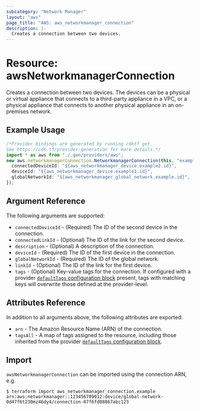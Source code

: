 ```yaml
---
subcategory: "Network Manager"
layout: "aws"
page_title: "AWS: aws_networkmanager_connection"
description: |-
  Creates a connection between two devices.
---
```


# Resource: awsNetworkmanagerConnection

Creates a connection between two devices.
The devices can be a physical or virtual appliance that connects to a third-party appliance in a VPC, or a physical appliance that connects to another physical appliance in an on-premises network.

## Example Usage

```typescript
/*Provider bindings are generated by running cdktf get.
See https://cdk.tf/provider-generation for more details.*/
import * as aws from "./.gen/providers/aws";
new aws.networkmanagerConnection.NetworkmanagerConnection(this, "example", {
  connectedDeviceId: "${aws_networkmanager_device.example2.id}",
  deviceId: "${aws_networkmanager_device.example1.id}",
  globalNetworkId: "${aws_networkmanager_global_network.example.id}",
});

```

## Argument Reference

The following arguments are supported:

* `connectedDeviceId` - (Required) The ID of the second device in the connection.
* `connectedLinkId` - (Optional) The ID of the link for the second device.
* `description` - (Optional) A description of the connection.
* `deviceId` - (Required) The ID of the first device in the connection.
* `globalNetworkId` - (Required) The ID of the global network.
* `linkId` - (Optional) The ID of the link for the first device.
* `tags` - (Optional) Key-value tags for the connection. If configured with a provider [`defaultTags` configuration block](https://registry.terraform.io/providers/hashicorp/aws/latest/docs#default_tags-configuration-block) present, tags with matching keys will overwrite those defined at the provider-level.

## Attributes Reference

In addition to all arguments above, the following attributes are exported:

* `arn` - The Amazon Resource Name (ARN) of the connection.
* `tagsAll` - A map of tags assigned to the resource, including those inherited from the provider [`defaultTags` configuration block](https://registry.terraform.io/providers/hashicorp/aws/latest/docs#default_tags-configuration-block).

## Import

`awsNetworkmanagerConnection` can be imported using the connection ARN, e.g.

```console
$ terraform import aws_networkmanager_connection.example arn:aws:networkmanager::123456789012:device/global-network-0d47f6t230mz46dy4/connection-07f6fd08867abc123
```
